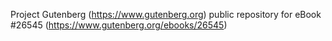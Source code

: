 Project Gutenberg (https://www.gutenberg.org) public repository for eBook #26545 (https://www.gutenberg.org/ebooks/26545)
